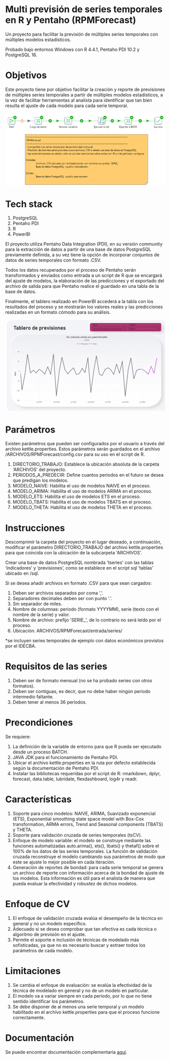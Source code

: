 # Multi previsión de series temporales en R y Pentaho (RPMForecast)
Un proyecto para facilitar la previsión de múltiples series temporales con múltiples modelos estadísticos.

Probado bajo entornos Windows con R 4.4.1, Pentaho PDI 10.2 y PostgreSQL 16.

# Objetivos
Este proyecto tiene por objetivo facilitar la creación y reporte de previsiones de múltiples series temporales a partir de múltiples modelos estadísticos, a la vez de facilitar herramientas al analista para identificar que tan bien resulta el ajuste de cada modelo para cada serie temporal.

![alt text](https://github.com/FernandoJesus21/RPMForecast/blob/main/app_01.png?raw=true)

# Tech stack
1) PostgreSQL
2) Pentaho PDI
3) R
4) PowerBI

El proyecto utiliza Pentaho Data Integration (PDI), en su versión community para la extracción de datos a partir de una base de datos PostgreSQL previamente definida, a su vez tiene la opción de incorporar conjuntos de datos de series temporales con formato .CSV. 

Todos los datos recuperados por el proceso de Pentaho serán transformados y enviados como entrada a un script de R que se encargará del ajuste de modelos, la elaboración de las predicciones y el exportado del archivo de salida para que Pentaho realice el guardado en una tabla de la base de datos. 

Finalmente, el tablero realizado en PowerBI accederá a la tabla con los resultados del proceso y se mostrarán los valores reales y las predicciones realizadas en un formato cómodo para su análisis.

![alt text](https://github.com/FernandoJesus21/RPMForecast/blob/main/app_02.png?raw=true)

# Parámetros
Existen parámetros que pueden ser configurados por el usuario a través del archivo kettle.properties. Estos parámetros serán guardados en el archivo /ARCHIVOS/RPMForecast/config.csv para su uso en el script de R.

1) DIRECTORIO_TRABAJO: Establece la ubicación absoluta de la carpeta ‘ARCHIVOS’ del proyecto.
2) PERIODOS_A_PREDECIR: Define cuantos periodos en el futuro se desea que predigan los modelos.
3) MODELO_NAIVE: Habilita el uso de modelos NAIVE en el proceso.
4) MODELO_ARIMA: Habilita el uso de modelos ARIMA en el proceso.
5) MODELO_ETS: Habilita el uso de modelos ETS en el proceso.
6) MODELO_TBATS: Habilita el uso de modelos TBATS en el proceso.
7) MODELO_THETA: Habilita el uso de modelos THETA en el proceso.

# Instrucciones
Descomprimir la carpeta del proyecto en el lugar deseado, a continuación, modificar el parámetro DIRECTORIO_TRABAJO del archivo kettle.properties para que coincida con la ubicación de la subcarpeta 'ARCHIVOS'.

Crear una base de datos PostgreSQL nombrada 'tseries' con las tablas ‘indicadores’ y ‘previsiones’, como se establece en el script sql ‘tablas’ ubicado en /sql.

Si se desea añadir archivos en formato .CSV para que sean cargados:
1) Deben ser archivos separados por coma ','. 
2) Separadores decimales deben ser con punto '.'.
3) Sin separador de miles.
4) Nombre de columnas: periodo (formato YYYYMM), serie (texto con el nombre de la serie) y valor.
5) Nombre de archivo: prefijo 'SERIE_', de lo contrario no será leído por el proceso.
6) Ubicación: ARCHIVOS/RPMForecast/entrada/series/

*se incluyen series temporales de ejemplo con datos económicos provistos por el IDECBA.

# Requisitos de las series
1) Deben ser de formato mensual (no se ha probado series con otros formatos).
2) Deben ser contiguas, es decir, que no debe haber ningún periodo intermedio faltante.
3) Deben tener al menos 36 períodos.

# Precondiciones
Se requiere:
1) La definición de la variable de entorno para que R pueda ser ejecutado desde un proceso BATCH. 
2) JAVA JDK para el funcionamiento de Pentaho PDI. 
3) Ubicar el archivo kettle.properties en la ruta por defecto establecida según la documentación de Pentaho PDI.
4) Instalar las bibliotecas requeridas por el script de R: rmarkdown, dplyr, forecast, data.table, lubridate, flexdashboard, log4r y readr.

# Características
1) Soporte para cinco modelos: NAIVE, ARIMA, Suavizado exponencial (ETS), Exponential smoothing state space model with Box-Cox transformation, ARMA errors, Trend and Seasonal components (TBATS) y THETA.
2) Soporte para validación cruzada de series temporales (tsCV).
3) Enfoque de modelo variable: el modelo se construye mediante las funciones automatizadas auto.arima(), ets(), tbats() y thetaf() sobre el 100% de los datos de las series temporales. La función de validación cruzada reconstruye el modelo cambiando sus parámetros de modo que este se ajuste lo mejor posible en cada iteración.
4) Generación de reportes de bondad: para cada serie temporal se genera un archivo de reporte con información acerca de la bondad de ajuste de los modelos. Esta información es útil para el analista de manera que pueda evaluar la efectividad y robustez de dichos modelos.

# Enfoque de CV
1) El enfoque de validación cruzada evalúa el desempeño de la técnica en general y no un modelo específico.
2) Adecuado si se desea comprobar que tan efectiva es cada técnica o algoritmo de previsión en el ajuste.
3) Permite el soporte e inclusión de técnicas de modelado más sofisticadas, ya que no es necesario buscar y extraer todos los parámetros de cada modelo.

# Limitaciones
1) Se cambia el enfoque de evaluación: se evalúa la efectividad de la técnica de modelado en general y no de un modelo en particular.
2) El modelo va a variar siempre en cada periodo, por lo que no tiene sentido identificar los parámetros.
3) Se debe disponer de al menos una serie temporal y un modelo habilitado en el archivo kettle.properties para que el proceso funcione correctamente.

# Documentación
Se puede encontrar documentación complementaria [aquí](https://drive.google.com/file/d/1iVOvdX_cUkNpf0wRh-vUDJ1v-7FAxZbf/view?usp=sharing).


